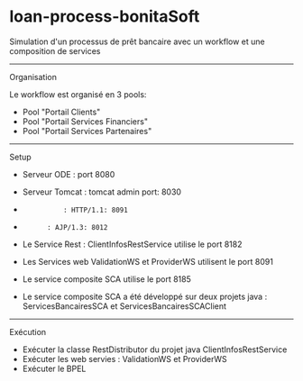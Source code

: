 loan-process-bonitaSoft
=======================

Simulation d'un processus de prêt bancaire avec un workflow et une composition de services

------------------------------
Organisation

Le workflow est organisé en 3 pools: 
- Pool "Portail Clients"
- Pool "Portail Services Financiers"
- Pool "Portail Services Partenaires"

------------------------------
Setup

- Serveur ODE 	: port 8080

- Serveur Tomcat	: tomcat admin port: 8030

-   			: HTTP/1.1: 8091
		
-			: AJP/1.3: 8012
		
- Le Service Rest : ClientInfosRestService utilise le port 8182
- Les Services web ValidationWS et ProviderWS utilisent le port 8091
- Le service composite SCA utilise le port 8185
- Le service composite SCA a été développé sur deux projets java : ServicesBancairesSCA et ServicesBancairesSCAClient

------------------------------
Exécution

- Exécuter la classe RestDistributor du projet java ClientInfosRestService
- Exécuter les web servies : ValidationWS et ProviderWS
- Exécuter le BPEL 
